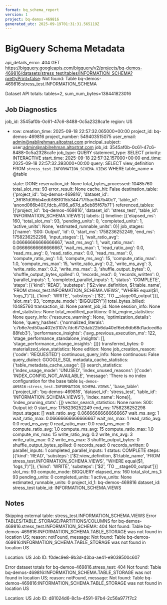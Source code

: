 ```yaml
---
format: bq_schema_report
version: 1
project: bq-demos-469816
generated_utc: 2025-09-19T01:31:31.565119Z
---
```


# BigQuery Schema Metadata

  api_details_error: 404 GET https://bigquery.googleapis.com/bigquery/v2/projects/bq-demos-469816/datasets/stress_test/tables/INFORMATION_SCHEMA?prettyPrint=false: Not found: Table bq-demos-469816:stress_test.INFORMATION_SCHEMA

Dataset API totals: tables=2, sum_num_bytes=138441823016

## Job Diagnostics
job_id: 3545af0b-0c61-47c6-8488-0c5a2328ca1e
region: US
- row:
    creation_time: 2025-09-18 22:57:32.065000+00:00
    project_id: bq-demos-469816
    project_number: 549403515075
    user_email: admin@nabilrehman.altostrat.com
    principal_subject: user:admin@nabilrehman.altostrat.com
    job_id: 3545af0b-0c61-47c6-8488-0c5a2328ca1e
    job_type: QUERY
    statement_type: SELECT
    priority: INTERACTIVE
    start_time: 2025-09-18 22:57:32.157000+00:00
    end_time: 2025-09-18 22:57:32.393000+00:00
    query: 
    SELECT view_definition
    FROM `stress_test.INFORMATION_SCHEMA.VIEWS`
    WHERE table_name = @table
    
    state: DONE
    reservation_id: None
    total_bytes_processed: 10485760
    total_slot_ms: 93
    error_result: None
    cache_hit: False
    destination_table: {'project_id': 'bq-demos-469816', 'dataset_id': '_36181d09bb4edb188f015b344717f5ac947b40c1', 'table_id': 'anond066b407_fdcb_4196_a67d_a5eb85f67b71'}
    referenced_tables: [{'project_id': 'bq-demos-469816', 'dataset_id': 'stress_test', 'table_id': 'INFORMATION_SCHEMA.VIEWS'}]
    labels: []
    timeline: [{'elapsed_ms': 160, 'total_slot_ms': 93, 'pending_units': 0, 'completed_units': 1, 'active_units': None, 'estimated_runnable_units': 0}]
    job_stages: [{'name': 'S00: Output', 'id': 0, 'start_ms': 1758236252249, 'end_ms': 1758236252298, 'input_stages': [], 'wait_ratio_avg': 0.06666666666666667, 'wait_ms_avg': 1, 'wait_ratio_max': 0.06666666666666667, 'wait_ms_max': 1, 'read_ratio_avg': 0.0, 'read_ms_avg': 0, 'read_ratio_max': 0.0, 'read_ms_max': 0, 'compute_ratio_avg': 1.0, 'compute_ms_avg': 15, 'compute_ratio_max': 1.0, 'compute_ms_max': 15, 'write_ratio_avg': 0.2, 'write_ms_avg': 3, 'write_ratio_max': 0.2, 'write_ms_max': 3, 'shuffle_output_bytes': 0, 'shuffle_output_bytes_spilled': 0, 'records_read': 0, 'records_written': 0, 'parallel_inputs': 1, 'completed_parallel_inputs': 1, 'status': 'COMPLETE', 'steps': [{'kind': 'READ', 'substeps': ['$2:view_definition, $1:table_name', 'FROM stress_test.INFORMATION_SCHEMA.VIEWS', "WHERE equal($1, 'logs_1')"]}, {'kind': 'WRITE', 'substeps': ['$2', 'TO __stage00_output']}], 'slot_ms': 93, 'compute_mode': 'BIGQUERY'}]
    total_bytes_billed: 10485760
    transaction_id: None
    parent_job_id: None
    session_info: None
    dml_statistics: None
    total_modified_partitions: 0
    bi_engine_statistics: None
    query_info: {'resource_warning': None, 'optimization_details': None, 'query_hashes': {'normalized_literals': 'c7b6e7ed50aa402e3107c7dc6712dab22b6da40ef6eb9db68d1adced6a88feb3'}, 'performance_insights': {'avg_previous_execution_ms': 122, 'stage_performance_standalone_insights': [], 'stage_performance_change_insights': []}}
    transferred_bytes: 0
    materialized_view_statistics: None
    edition: None
    job_creation_reason: {'code': 'REQUESTED'}
    continuous_query_info: None
    continuous: False
    query_dialect: GOOGLE_SQL
    metadata_cache_statistics: {'table_metadata_cache_usage': []}
    search_statistics: {'index_usage_mode': 'UNUSED', 'index_unused_reasons': [{'code': 'INDEX_CONFIG_NOT_AVAILABLE', 'message': 'There is no index configuration for the base table `bq-demos-469816:stress_test.INFORMATION_SCHEMA.VIEWS`.', 'base_table': {'project_id': 'bq-demos-469816', 'dataset_id': 'stress_test', 'table_id': 'INFORMATION_SCHEMA.VIEWS'}, 'index_name': None}], 'index_pruning_stats': []}
    vector_search_statistics: None
    name: S00: Output
    id: 0
    start_ms: 1758236252249
    end_ms: 1758236252298
    input_stages: []
    wait_ratio_avg: 0.06666666666666667
    wait_ms_avg: 1
    wait_ratio_max: 0.06666666666666667
    wait_ms_max: 1
    read_ratio_avg: 0.0
    read_ms_avg: 0
    read_ratio_max: 0.0
    read_ms_max: 0
    compute_ratio_avg: 1.0
    compute_ms_avg: 15
    compute_ratio_max: 1.0
    compute_ms_max: 15
    write_ratio_avg: 0.2
    write_ms_avg: 3
    write_ratio_max: 0.2
    write_ms_max: 3
    shuffle_output_bytes: 0
    shuffle_output_bytes_spilled: 0
    records_read: 0
    records_written: 0
    parallel_inputs: 1
    completed_parallel_inputs: 1
    status: COMPLETE
    steps: [{'kind': 'READ', 'substeps': ['$2:view_definition, $1:table_name', 'FROM stress_test.INFORMATION_SCHEMA.VIEWS', "WHERE equal($1, 'logs_1')"]}, {'kind': 'WRITE', 'substeps': ['$2', 'TO __stage00_output']}]
    slot_ms: 93
    compute_mode: BIGQUERY
    elapsed_ms: 160
    total_slot_ms_1: 93
    pending_units: 0
    completed_units: 1
    active_units: None
    estimated_runnable_units: 0
    project_id_1: bq-demos-469816
    dataset_id: stress_test
    table_id: INFORMATION_SCHEMA.VIEWS

## Notes
Skipping external table: stress_test.INFORMATION_SCHEMA.VIEWS
Error TABLES/TABLE_STORAGE/PARTITIONS/COLUMNS for bq-demos-469816.stress_test.INFORMATION_SCHEMA: 404 Not found: Table bq-demos-469816:INFORMATION_SCHEMA.TABLE_STORAGE was not found in location US; reason: notFound, message: Not found: Table bq-demos-469816:INFORMATION_SCHEMA.TABLE_STORAGE was not found in location US

Location: US
Job ID: f0dec9e8-9b3d-43ba-ae41-e9039500c607

Error dataset totals for bq-demos-469816.stress_test: 404 Not found: Table bq-demos-469816:INFORMATION_SCHEMA.TABLE_STORAGE was not found in location US; reason: notFound, message: Not found: Table bq-demos-469816:INFORMATION_SCHEMA.TABLE_STORAGE was not found in location US

Location: US
Job ID: d81024d6-8c1a-4591-97b4-2c56a977f7c2
